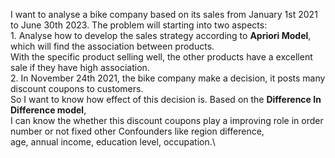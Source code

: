 I want to analyse a bike company based on its sales from January 1st 2021 to June 30th 2023. The problem will starting into two aspects:\
    1. Analyse how to develop the sales strategy according to **Apriori Model**, which will find the association between products. \
    With the specific product selling well, the other products have a excellent sale if they have high association. \
    2. In November 24th 2021, the bike company make a decision, it posts many discount coupons to customers. \
    So I want to know how effect of this decision is. Based on the **Difference In Difference model**, \
    I can know the whether this discount coupons play a improving role in order number or not fixed other Confounders like region difference, \
    age, annual income, education level, occupation.\
